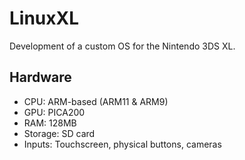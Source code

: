 # LinuxXL

Development of a custom OS for the Nintendo 3DS XL.

## Hardware

* CPU: ARM-based (ARM11 & ARM9)
* GPU: PICA200
* RAM: 128MB
* Storage: SD card
* Inputs: Touchscreen, physical buttons, cameras
